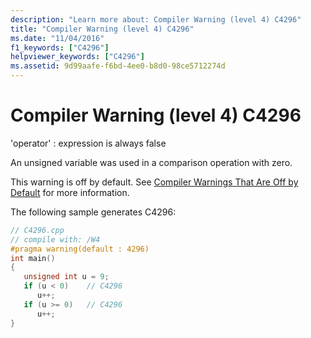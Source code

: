 ```yaml
---
description: "Learn more about: Compiler Warning (level 4) C4296"
title: "Compiler Warning (level 4) C4296"
ms.date: "11/04/2016"
f1_keywords: ["C4296"]
helpviewer_keywords: ["C4296"]
ms.assetid: 9d99aafe-f6bd-4ee0-b8d0-98ce5712274d
---
```

# Compiler Warning (level 4) C4296

'operator' : expression is always false

An unsigned variable was used in a comparison operation with zero.

This warning is off by default. See [Compiler Warnings That Are Off by Default](../../preprocessor/compiler-warnings-that-are-off-by-default.md) for more information.

The following sample generates C4296:

```cpp
// C4296.cpp
// compile with: /W4
#pragma warning(default : 4296)
int main()
{
   unsigned int u = 9;
   if (u < 0)    // C4296
      u++;
   if (u >= 0)   // C4296
      u++;
}
```
